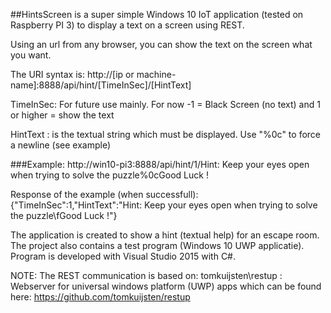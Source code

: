 ##HintsScreen 
is a super simple Windows 10 IoT application (tested on Raspberry PI 3) to display a text on a screen using REST.

Using an url from any browser, you can show the text on the screen what you want. 


The URI syntax is:
  http://[ip or machine-name]:8888/api/hint/[TimeInSec]/[HintText]


TimeInSec: For future use mainly. For now  -1 = Black Screen (no text) and 1 or higher = show the text 

HintText : is the textual string which must be displayed. Use "%0c" to force a newline (see example)  

###Example:
   http://win10-pi3:8888/api/hint/1/Hint: Keep your eyes open when trying to solve the puzzle%0cGood Luck !

Response of the example (when successfull):
{"TimeInSec":1,"HintText":"Hint: Keep your eyes open when trying to solve the puzzle\fGood Luck !"}

The application is created to show a hint (textual help) for an escape room. 
The project also contains a test program (Windows 10 UWP applicatie).
Program is developed with Visual Studio 2015 with C#.

NOTE: The REST communication is based on: tomkuijsten\restup : Webserver for universal windows platform (UWP) apps 
which can be found here: https://github.com/tomkuijsten/restup
